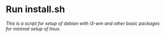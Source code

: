 # Run install.sh

*This is a script for setup of debian with i3-wm and other basic packages for minimal setup of linux.*
